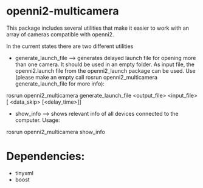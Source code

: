 # openni2-multicamera

This package includes several utilities that make it easier to work with an array of cameras compatible with openni2. 

In the current states there are two different utilities

- generate_launch_file --> generates delayed launch file for opening more than one camera. It should be used in an empty folder. As input file, the openni2.launch file from the openni2_launch package can be used. Use (please make an empty call rosrun openni2_multicamera generate_launch_file for more info): 

rosrun openni2_multicamera generate_launch_file \<output_file> \<input_file> [ \<data_skip> [\<delay_time>]]

- show_info --> shows relevant info of all devices connected to the computer. Usage:

rosrun openni2_multicamera show_info

# Dependencies:

- tinyxml
- boost

